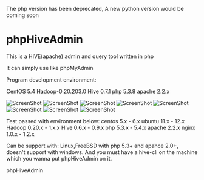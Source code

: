 The php version has been deprecated, A new python version would be coming soon


phpHiveAdmin
============

This is a HIVE(apache) admin and query tool written in php

It can simply use like phpMyAdmin

Program development environment:

CentOS 5.4
Hadoop-0.20.203.0
Hive 0.7.1
php 5.3.8
apache 2.2.x

![ScreenShot](https://raw.github.com/xianglei/phpHiveAdmin/master/screenshots/create_database.jpg)
![ScreenShot](https://raw.github.com/xianglei/phpHiveAdmin/master/screenshots/create_table_1.jpg)
![ScreenShot](https://raw.github.com/xianglei/phpHiveAdmin/master/screenshots/create_table_2.jpg)
![ScreenShot](https://raw.github.com/xianglei/phpHiveAdmin/master/screenshots/query_plan.jpg)
![ScreenShot](https://raw.github.com/xianglei/phpHiveAdmin/master/screenshots/doing_query.jpg)
![ScreenShot](https://raw.github.com/xianglei/phpHiveAdmin/master/screenshots/auto_complete.jpg)
![ScreenShot](https://raw.github.com/xianglei/phpHiveAdmin/master/screenshots/browse_hdfs.jpg)
![ScreenShot](https://raw.github.com/xianglei/phpHiveAdmin/master/screenshots/results.jpg)

Test passed with environment below:
centos 5.x - 6.x
ubuntu 11.x - 12.x
Hadoop 0.20.x - 1.x.x
Hive 0.6.x - 0.9.x
php 5.3.x - 5.4.x
apache 2.2.x
nginx 1.0.x - 1.2.x

Can be support with:
Linux,FreeBSD with php 5.3+ and apahce 2.0+, doesn't support with windows.
And you must have a hive-cli on the machine which you wanna put phpHiveAdmin on it.

phpHiveAdmin
